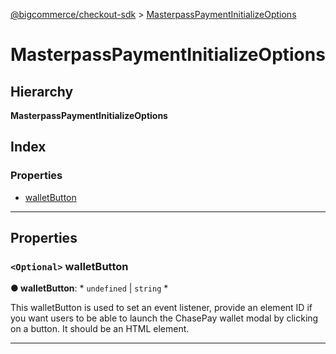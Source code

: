 [@bigcommerce/checkout-sdk](../README.md) > [MasterpassPaymentInitializeOptions](../interfaces/masterpasspaymentinitializeoptions.md)

# MasterpassPaymentInitializeOptions

## Hierarchy

**MasterpassPaymentInitializeOptions**

## Index

### Properties

* [walletButton](masterpasspaymentinitializeoptions.md#walletbutton)

---

## Properties

<a id="walletbutton"></a>

### `<Optional>` walletButton

**● walletButton**: * `undefined` &#124; `string`
*

This walletButton is used to set an event listener, provide an element ID if you want users to be able to launch the ChasePay wallet modal by clicking on a button. It should be an HTML element.

___

